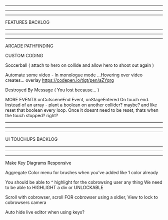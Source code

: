 --------------------------------------------------------------------------------------
--------------------------------------------------------------------------------------
--------------------------------------------------------------------------------------

FEATURES BACKLOG

--------------------------------------------------------------------------------------
--------------------------------------------------------------------------------------
--------------------------------------------------------------------------------------

ARCADE PATHFINDING

CUSTOM CODING

Soccerball ( attach to hero on collide and allow hero to shoot out again )

Automate some video - In monologue mode …Hovering over video creates… overlay
https://codepen.io/tigt/pen/aZYqrg

Destroyed By Message ( You lost because... )

MORE EVENTS
  onCutsceneEnd Event, onStageEntered
  On touch end. Instead of an array - plant a boolean on another collider? maybe? and like reset that boolean every loop. Once it doesnt need to be reset, thats when the touch stopped? right?

--------------------------------------------------------------------------------------
--------------------------------------------------------------------------------------
--------------------------------------------------------------------------------------

UI TOUCHUPS BACKLOG

--------------------------------------------------------------------------------------
--------------------------------------------------------------------------------------
--------------------------------------------------------------------------------------

Make Key Diagrams Responsive

Aggregate Color menu for brushes when you’ve added like 1 color already

You should be able to ^ highlight for the cobrowsing user any thing  We need to be able to HIGHLIGHT a div or UNLOCKABLE

Scroll with cobrowser, scroll FOR cobrowser using a sldier, View to lock to cobrowsers camera

Auto hide live editor when using keys?